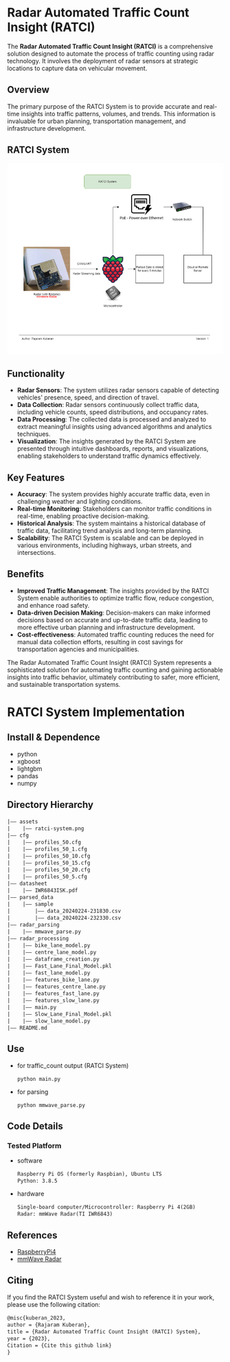 
# Radar Automated Traffic Count Insight (RATCI)

The **Radar Automated Traffic Count Insight (RATCI)** is a comprehensive solution designed to automate the process of traffic counting using radar technology. It involves the deployment of radar sensors at strategic locations to capture data on vehicular movement.

## Overview

The primary purpose of the RATCI System is to provide accurate and real-time insights into traffic patterns, volumes, and trends. This information is invaluable for urban planning, transportation management, and infrastructure development.

## RATCI System

<p align="center" >
	<img src="./assets/ratci-system.png" width="1000">
</p>

## Functionality

- **Radar Sensors**: The system utilizes radar sensors capable of detecting vehicles' presence, speed, and direction of travel.
- **Data Collection**: Radar sensors continuously collect traffic data, including vehicle counts, speed distributions, and occupancy rates.
- **Data Processing**: The collected data is processed and analyzed to extract meaningful insights using advanced algorithms and analytics techniques.
- **Visualization**: The insights generated by the RATCI System are presented through intuitive dashboards, reports, and visualizations, enabling stakeholders to understand traffic dynamics effectively.

## Key Features

- **Accuracy**: The system provides highly accurate traffic data, even in challenging weather and lighting conditions.
- **Real-time Monitoring**: Stakeholders can monitor traffic conditions in real-time, enabling proactive decision-making.
- **Historical Analysis**: The system maintains a historical database of traffic data, facilitating trend analysis and long-term planning.
- **Scalability**: The RATCI System is scalable and can be deployed in various environments, including highways, urban streets, and intersections.

## Benefits

- **Improved Traffic Management**: The insights provided by the RATCI System enable authorities to optimize traffic flow, reduce congestion, and enhance road safety.
- **Data-driven Decision Making**: Decision-makers can make informed decisions based on accurate and up-to-date traffic data, leading to more effective urban planning and infrastructure development.
- **Cost-effectiveness**: Automated traffic counting reduces the need for manual data collection efforts, resulting in cost savings for transportation agencies and municipalities.

The Radar Automated Traffic Count Insight (RATCI) System represents a sophisticated solution for automating traffic counting and gaining actionable insights into traffic behavior, ultimately contributing to safer, more efficient, and sustainable transportation systems.


#  RATCI System Implementation


<!--
## Paper Information
- Title:  `paper name`
- Authors:  `A`,`B`,`C`
- Preprint: [https://arxiv.org/abs/xx]()
- Full-preprint: [paper position]()
- Video: [video position]()
-->

## Install & Dependence
- python
- xgboost
- lightgbm
- pandas
- numpy
<!--
## Dataset Preparation
| Dataset | Download |
| ---     | ---   |
| dataset-A | [download]() |
| dataset-B | [download]() |
| dataset-C | [download]() |
-->

## Directory Hierarchy
```
|—— assets
|    |—— ratci-system.png
|—— cfg
|    |—— profiles_50.cfg
|    |—— profiles_50_1.cfg
|    |—— profiles_50_10.cfg
|    |—— profiles_50_15.cfg
|    |—— profiles_50_20.cfg
|    |—— profiles_50_5.cfg
|—— datasheet
|    |—— IWR6843ISK.pdf
|—— parsed_data
|    |—— sample
|        |—— data_20240224-231830.csv
|        |—— data_20240224-232330.csv
|—— radar_parsing
|    |—— mmwave_parse.py
|—— radar_processing
|    |—— bike_lane_model.py
|    |—— centre_lane_model.py
|    |—— dataframe_creation.py
|    |—— Fast_Lane_Final_Model.pkl
|    |—— fast_lane_model.py
|    |—— features_bike_lane.py
|    |—— features_centre_lane.py
|    |—— features_fast_lane.py
|    |—— features_slow_lane.py
|    |—— main.py
|    |—— Slow_Lane_Final_Model.pkl
|    |—— slow_lane_model.py
|—— README.md
```

## Use
- for traffic_count output (RATCI System)
  ```
  python main.py
  ```
- for parsing
  ```
  python mmwave_parse.py
  ```
<!--
## Pretrained model
| Model | Download |
| ---     | ---   |
| Model-1 | [download]() |
| Model-2 | [download]() |
| Model-3 | [download]() |
-->


## Code Details
### Tested Platform
- software
  ```
  Raspberry Pi OS (formerly Raspbian), Ubuntu LTS
  Python: 3.8.5  
  ```
- hardware
  ```
  Single-board computer/Microcontroller: Raspberry Pi 4(2GB)
  Radar: mmWave Radar(TI IWR6843)
  ```
<!--
### Hyper parameters
```
```
-->
## References
- [RaspberryPi4](https://www.raspberrypi.com/products/raspberry-pi-4-model-b/)
- [mmWave Radar](https://www.ti.com/product/IWR6843)
  
## Citing
If you find the RATCI System useful and wish to reference it in your work, please use the following citation:
```
@misc{kuberan_2023,
author = {Rajaram Kuberan},
title = {Radar Automated Traffic Count Insight (RATCI) System},
year = {2023},
Citation = {Cite this github link}
}
```
